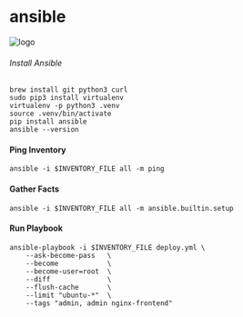 # ansible

![logo](https://user-images.githubusercontent.com/26479/113611957-81d90b80-964f-11eb-95c9-2fb0dfa3cb0b.png)

###### Install Ansible
```shell
brew install git python3 curl
sudo pip3 install virtualenv
virtualenv -p python3 .venv
source .venv/bin/activate
pip install ansible
ansible --version
```

#### Ping Inventory
```shell
ansible -i $INVENTORY_FILE all -m ping
```

#### Gather Facts
```shell
ansible -i $INVENTORY_FILE all -m ansible.builtin.setup
```

#### Run Playbook
```shell
ansible-playbook -i $INVENTORY_FILE deploy.yml \
    --ask-become-pass   \
    --become            \
    --become-user=root  \
    --diff              \
    --flush-cache       \
    --limit "ubuntu-*"  \
    --tags "admin, admin nginx-frontend"
```
